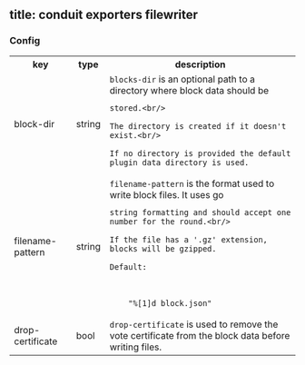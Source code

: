 title: conduit exporters filewriter
---


### Config

<table>

<tr>

<th>key</th><th>type</th><th>description</th>



<tr><td>block-dir</td><td>string</td><td> <code>blocks-dir</code> is an optional path to a directory where block data should be

	stored.<br/>

	The directory is created if it doesn't exist.<br/>

	If no directory is provided the default plugin data directory is used.

</td></tr>



<tr><td>filename-pattern</td><td>string</td><td> <code>filename-pattern</code> is the format used to write block files. It uses go

	string formatting and should accept one number for the round.<br/>

	If the file has a '.gz' extension, blocks will be gzipped.

	Default:



		"%[1]d_block.json"

</td></tr>



<tr><td>drop-certificate</td><td>bool</td><td><code>drop-certificate</code> is used to remove the vote certificate from the block data before writing files.

</td></tr>

</table>



